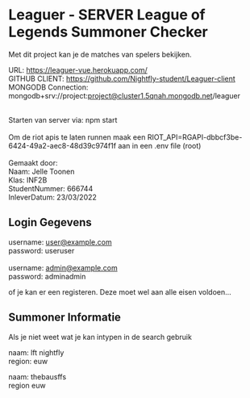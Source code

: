 # Leaguer - SERVER League of Legends Summoner Checker

Met dit project kan je de matches van spelers bekijken.

URL: https://leaguer-vue.herokuapp.com/ <br />
GITHUB CLIENT: https://github.com/Nightfly-student/Leaguer-client <br />
MONGODB Connection: mongodb+srv://project:project@cluster1.5qnah.mongodb.net/leaguer <br />

<br/>
Starten van server via: npm start<br/>
<br/>
Om de riot apis te laten runnen maak een RIOT_API=RGAPI-dbbcf3be-6424-49a2-aec8-48d39c974f1f aan in een .env file (root)
<br/>
<br/>
Gemaakt door:<br />
Naam: Jelle Toonen<br />
Klas: INF2B<br />
StudentNummer: 666744<br />
InleverDatum: 23/03/2022<br />

## Login Gegevens

username: user@example.com<br />
password: useruser<br />
<br />
username: admin@example.com<br />
password: adminadmin<br />

of je kan er een registeren. Deze moet wel aan alle eisen voldoen...

## Summoner Informatie
Als je niet weet wat je kan intypen in de search gebruik

naam: lft nightfly<br />
region: euw

naam: thebausffs<br />
region euw
